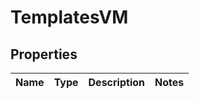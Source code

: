 

# TemplatesVM


## Properties

| Name | Type | Description | Notes |
|------------ | ------------- | ------------- | -------------|



